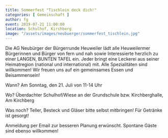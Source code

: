```yaml
---
title: Sommerfest "Tischlein deck dich!"
categories: [ Gemeinschaft ]
author: fg
event: 2019-07-21 11:00:00
location: Schulhof, Kirchberg
image: "/assets/images/neubuerger/sommerfest_tischlein.jpg"
---
```


Die AG Neubürger der Bürgerrunde Heuweiler lädt alle Heuweilermer Bürgerinnen und Bürger von fern und nah sowie Interessierte herzlich zu einer LANGEN, BUNTEN TAFEL ein. Jeder bringt eine Leckerei aus seiner Heimatregion (national und international) mit. Alle Spezialitäten sind willkommen! Wir freuen uns auf ein gemeinsames Essen und Beisammensein!

Wann? Am Sonntag, den 21. Juli von 11-14 Uhr

Wo? Überdachter Schulhof/Wiese an der Grundschule bzw. Kirchberghalle, Am Kirchberg

Was noch? Teller, Besteck und Gläser bitte selbst mitbringen! Für Getränke ist gesorgt!

Anmeldung per Email zur besseren Planung erwünscht. Spontane Gäste sind ebenso willkommen!
